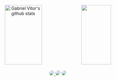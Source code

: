 




<div align="center">  
  <img width="49%" height="195px" src="https://github-readme-stats.vercel.app/api?username=gabrielvtdev&show_icons=true&count_private=true&hide_border=true&title_color=fff&icon_color=fff&text_color=fff&bg_color=000" alt="Gabriel Vitor's github stats" /> 
  <img width="44%" height="195px" src="https://github-readme-stats.vercel.app/api/top-langs/?username=gabrielvtdev&layout=compact&hide_border=true&title_color=fff&text_color=fff&bg_color=000" />
</div> </br>


<div align="center"> 
<a href="https://instagram.com/gabriel.c4bral" target="_blank"><img src="https://img.shields.io/badge/-Instagram-%23E4405F?style=for-the-badge&logo=instagram&logoColor=white"
 style="border-radius: 30px"</a>
<a href = "mailto:vt.gabriel.dev@gmail.com" target=”_blank”> <img src="https://img.shields.io/badge/-Gmail-%23333?style=for-the-badge&logo=gmail&logoColor=white" style="border-radius: 30px" target="_blank"></a>
<a href="https://www.linkedin.com/in/gabriel-vitor-cabral-86041423b/" target=”_blank”><img src="https://img.shields.io/badge/-LinkedIn-%230077B5?style=for-the-badge&logo=linkedin&logoColor=white" style="border-radius: 30px" target="_blank"></a> 
 </div>
 
 <!-- ### Main skills:
 <div style="display: inline_block"><br/>
    <img align="center" alt="html5" src="https://img.shields.io/badge/HTML5-E34F26?style=for-the-badge&logo=html5&logoColor=white" style="border-radius: 30px"> 
    <img align="center" alt="css3" src="https://img.shields.io/badge/CSS3-1572B6?style=for-the-badge&logo=css3&logoColor=white" style="border-radius: 30px"> 
    <img align="center" alt="javascript" src="https://img.shields.io/badge/JavaScript-F7DF1E?style=for-the-badge&logo=javascript&logoColor=black" style="border-radius: 30px"> 
</div><br/> -->


<!--### Studying in this moment:
<div style="display: inline_block"><br/>
    <img align="center" alt="html5" src="https://img.shields.io/badge/HTML5-E34F26?style=for-the-badge&logo=html5&logoColor=white" style="border-radius: 30px"> 
    <img align="center" alt="css3" src="https://img.shields.io/badge/CSS3-1572B6?style=for-the-badge&logo=css3&logoColor=white" style="border-radius: 30px"> 
    <img align="center" alt="javascript" src="https://img.shields.io/badge/JavaScript-F7DF1E?style=for-the-badge&logo=javascript&logoColor=black" style="border-radius: 30px"> 
</div><br/>


